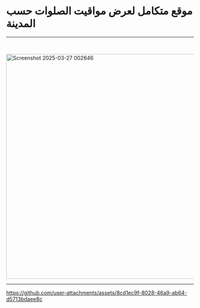 <h1>  موقع متكامل لعرض مواقيت الصلوات حسب المدينة </h1><hr> <br>

<img width="1145" height="605" alt="Screenshot 2025-03-27 002646" src="https://github.com/user-attachments/assets/94434eee-1f80-475f-911c-8e2fac55fd5b" /> <hr>




https://github.com/user-attachments/assets/8cd1ec9f-8028-46a9-ab64-d5713bdaee8c
 
